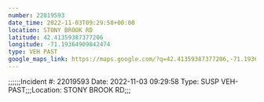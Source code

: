 ```yaml
---
number: 22019593
date_time: 2022-11-03T09:29:58+00:00
location: STONY BROOK RD
latitude: 42.41359387377206
longitude: -71.19364909842474
type: VEH PAST
google_maps_link: https://maps.google.com/?q=42.41359387377206,-71.19364909842474
---
```


;;;;;;Incident #: 22019593  Date: 2022-11-03 09:29:58   Type: SUSP VEH-PAST;;;Location: STONY BROOK RD;;;
